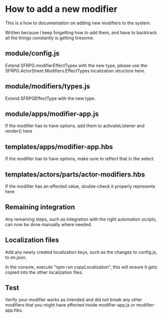 # How to add a new modifier

This is a how to documentation on adding new modifiers to the system.

Written because I keep forgetting how to add them, and have to backtrack all the things constantly is getting tiresome.

## module/config.js

Extend SFRPG.modifierEffectTypes with the new type, please use the SFRPG.ActorSheet.Modifiers.EffectTypes localization structure here.

## module/modifiers/types.js

Extend SFRPGEffectType with the new type.

## module/apps/modifier-app.js

If the modifier has to have options, add them to activateListener and render() here

## templates/apps/modifier-app.hbs

If the modifier has to have options, make sure to reflect that in the select.

## templates/actors/parts/actor-modifiers.hbs

If the modifier has an effected value, double-check it properly represents here

## Remaining integration

Any remaining steps, such as integration with the right automation scripts, can now be done manually where needed.

## Localization files

Add any newly created localization keys, such as the changes to config.js, to en.json.

In the console, execute "npm run copyLocalization", this will ensure it gets copied into the other localization files.

## Test

Verify your modifier works as intended and did not break any other modifiers that you might have affected inside modifier-app.js or modifier-app.hbs.
